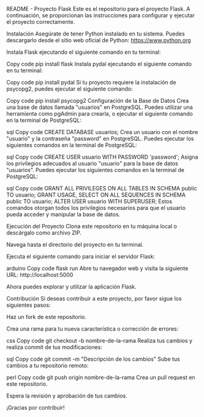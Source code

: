 README - Proyecto Flask
Este es el repositorio para el proyecto Flask. A continuación, se proporcionan las instrucciones para configurar y ejecutar el proyecto correctamente.

Instalación
Asegúrate de tener Python instalado en tu sistema. Puedes descargarlo desde el sitio web oficial de Python: https://www.python.org

Instala Flask ejecutando el siguiente comando en tu terminal:

Copy code
pip install flask
Instala pydal ejecutando el siguiente comando en tu terminal:

Copy code
pip install pydal
Si tu proyecto requiere la instalación de psycopg2, puedes ejecutar el siguiente comando:

Copy code
pip install psycopg2
Configuración de la Base de Datos
Crea una base de datos llamada "usuarios" en PostgreSQL. Puedes utilizar una herramienta como pgAdmin para crearla, o ejecutar el siguiente comando en la terminal de PostgreSQL:

sql
Copy code
CREATE DATABASE usuarios;
Crea un usuario con el nombre "usuario" y la contraseña "password" en PostgreSQL. Puedes ejecutar los siguientes comandos en la terminal de PostgreSQL:

sql
Copy code
CREATE USER usuario WITH PASSWORD 'password';
Asigna los privilegios adecuados al usuario "usuario" para la base de datos "usuarios". Puedes ejecutar los siguientes comandos en la terminal de PostgreSQL:

sql
Copy code
GRANT ALL PRIVILEGES ON ALL TABLES IN SCHEMA public TO usuario;
GRANT USAGE, SELECT ON ALL SEQUENCES IN SCHEMA public TO usuario;
ALTER USER usuario WITH SUPERUSER;
Estos comandos otorgan todos los privilegios necesarios para que el usuario pueda acceder y manipular la base de datos.

Ejecución del Proyecto
Clona este repositorio en tu máquina local o descárgalo como archivo ZIP.

Navega hasta el directorio del proyecto en tu terminal.

Ejecuta el siguiente comando para iniciar el servidor Flask:

arduino
Copy code
flask run
Abre tu navegador web y visita la siguiente URL: http://localhost:5000

Ahora puedes explorar y utilizar la aplicación Flask.

Contribución
Si deseas contribuir a este proyecto, por favor sigue los siguientes pasos:

Haz un fork de este repositorio.

Crea una rama para tu nueva característica o corrección de errores:

css
Copy code
git checkout -b nombre-de-la-rama
Realiza tus cambios y realiza commit de tus modificaciones:

sql
Copy code
git commit -m "Descripción de los cambios"
Sube tus cambios a tu repositorio remoto:

perl
Copy code
git push origin nombre-de-la-rama
Crea un pull request en este repositorio.

Espera la revisión y aprobación de tus cambios.

¡Gracias por contribuir!
